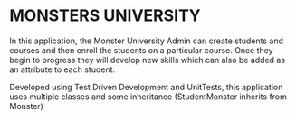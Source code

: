 # MONSTERS UNIVERSITY

In this application, the Monster University Admin can create students and courses and then enroll the students on a particular course. Once they begin to progress they will develop new skills which can also be added as an attribute to each student.

Developed using Test Driven Development and UnitTests, this application uses multiple classes and some inheritance (StudentMonster inherits from Monster)